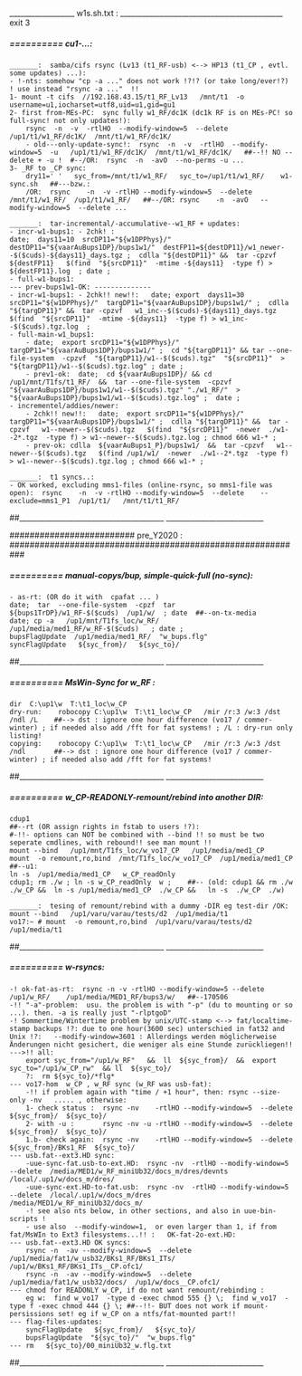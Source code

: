 __________________  w1s.sh.txt : _____________________________________________
exit 3


#####  ==========  cu1-...:

    _______:  samba/cifs rsync (Lv13 (t1_RF-usb) <--> HP13 (t1_CP , evtl. some updates) ...):
    - !-nts: somehow "cp -a ..." does not work !?!? (or take long/ever!?) ! use instead "rsync -a ..."  !!
    1- mount -t cifs  //192.168.43.15/t1_RF_Lv13   /mnt/t1  -o  username=u1,iocharset=utf8,uid=u1,gid=gu1
    2- first from-MEs-PC:  sync fully w1_RF/dc1K (dc1k RF is on MEs-PC! so full-sync! not only updates!):
        rsync  -n  -v  -rtlHO  --modify-window=5  --delete  /up1/t1/w1_RF/dc1K/  /mnt/t1/w1_RF/dc1K/
        - old---only-update-sync!:  rsync  -n  -v  -rtlHO  --modify-window=5  -u   /up1/t1/w1_RF/dc1K/  /mnt/t1/w1_RF/dc1K/   ##--!! NO --delete + -u !  #--/OR:  rsync  -n  -avO  --no-perms -u ...
    3- _RF to _CP sync:  
        dry11=' '   syc_from=/mnt/t1/w1_RF/   syc_to=/up1/t1/w1_RF/    w1-sync.sh   ##---bzw.:
        /OR:  rsync    -n  -v -rtlHO --modify-window=5  --delete      /mnt/t1/w1_RF/  /up1/t1/w1_RF/   ##--/OR: rsync    -n  -avO   --modify-window=5  --delete ...

	_______:  tar-incremental/-accumulative--w1_RF + updates:
    - incr-w1-bups1: - 2chk! :
    date;  days11=10  srcDP11="${w1DPPhys}/"  destDP11="${vaarAuBups1DP}/bups1w1/"  destFP11=${destDP11}/w1_newer--$($cuds)-${days11}_days.tgz ;  cdlla "${destDP11}" &&  tar -cpzvf   ${destFP11}   $(find  "${srcDP11}"  -mtime -${days11}  -type f) >  ${destFP11}.log  ; date ;
    - full-w1-bups1:  
    --- prev-bups1w1-OK: --------------
    - incr-w1-bups1: - 2chk!! new!!:   date; export  days11=30  srcDP11="${w1DPPhys}/"  targDP11="${vaarAuBups1DP}/bups1w1/" ;  cdlla "${targDP11}" &&  tar -cpzvf   w1_inc--$($cuds)-${days11}_days.tgz   $(find  "${srcDP11}"  -mtime -${days11}  -type f) > w1_inc--$($cuds).tgz.log  ;
	- full-main-w1_bups1:
        - date;  export srcDP11="${w1DPPhys}/"  targDP11="${vaarAuBups1DP}/bups1w1/" ;  cd "${targDP11}" && tar --one-file-system  -cpzvf  "${targDP11}/w1--$($cuds).tgz"  "${srcDP11}"  >  "${targDP11}/w1--$($cuds).tgz.log" ; date ;
        - prev1-ok:  date;  cd ${vaarAuBups1DP}/ && cd /up1/mnt/T1fs/t1_RF/  &&  tar --one-file-system  -cpzvf "${vaarAuBups1DP}/bups1w1/w1--$($cuds).tgz" "./w1_RF/"  >  "${vaarAuBups1DP}/bups1w1/w1--$($cuds).tgz.log" ;  date ;
	- incrementel/addies/newer:
        - 2chk!! new!!:   date;  export srcDP11="${w1DPPhys}/"  targDP11="${vaarAuBups1DP}/bups1w1/" ;  cdlla "${targDP11}" &&  tar -cpzvf   w1--newer--$($cuds).tgz   $(find  "${srcDP11}"  -newer  ./w1--2*.tgz  -type f) > w1--newer--$($cuds).tgz.log ; chmod 666 w1-* ;
        - prev-ok: cdlla  ${vaarAuBups1_P}/bups1w1/  &&  tar -cpzvf   w1--newer--$($cuds).tgz   $(find /up1/w1/  -newer  ./w1--2*.tgz  -type f) > w1--newer--$($cuds).tgz.log ; chmod 666 w1-* ;

    _______:  t1 syncs..:
    - OK worked, excluding mms1-files (online-rsync, so mms1-file was open):  rsync    -n  -v -rtlHO --modify-window=5  --delete    --exclude=mms1_P1  /up1/t1/   /mnt/t1/t1_RF/
##________________________________________  ___________________________


######################### pre_Y2020 : ###########################################################
#####  ==========  manual-copys/bup, simple-quick-full (no-sync):
	- as-rt: (OR do it with  cpafat ... )
	date;  tar  --one-file-system  -cpzf  tar   ${bups1TrDP}/w1_RF-$($cuds)  /up1/w/  ; date  ##--on-tx-media
	date; cp -a   /up1/mnt/T1fs_loc/w_RF/   /up1/media/med1_RF/w_RF-$($cuds)   ; date ;
	bupsFlagUpdate  /up1/media/med1_RF/  "w_bups.flg"
	syncFlagUpdate   ${syc_from}/   ${syc_to}/
##________________________________________  ___________________________


#####  ==========  MsWin-Sync for w_RF :
	dir  C:\up1\w  T:\t1_loc\w_CP
	dry-run:	robocopy C:\up1\w  T:\t1_loc\w_CP   /mir /r:3 /w:3 /dst  /ndl /L    ##--> dst : ignore one hour difference (vo17 / commer-winter) ; if needed also add /fft for fat systems! ; /L : dry-run only listing!
	copying:	robocopy C:\up1\w  T:\t1_loc\w_CP   /mir /r:3 /w:3 /dst  /ndl       ##--> dst : ignore one hour difference (vo17 / commer-winter) ; if needed also add /fft for fat systems!
##________________________________________  ___________________________


#####  ==========  w_CP-READONLY-remount/rebind into another DIR:
	cdup1
	##--rt (OR assign rights in fstab to users !?):
	#-!!- options can NOT be combined with --bind !! so must be two seperate cmdlines, with rebound!! see man mount !!
	mount --bind   /up1/mnt/T1fs_loc/w_vo17_CP   /up1/media/med1_CP
	mount  -o remount,ro,bind  /mnt/T1fs_loc/w_vo17_CP  /up1/media/med1_CP
	##--u1:
	ln -s  /up1/media/med1_CP   w_CP_readOnly
	cdup1; rm ./w ; ln -s w_CP_readOnly  w ;    ##-- (old: cdup1 && rm ./w  ./w_CP &&  ln -s /up1/media/med1_CP  ./w_CP &&   ln -s  ./w_CP  ./w)

	_______:  tesing of remount/rebind with a dummy -DIR eg test-dir /OK:
	mount --bind   /up1/varu/varau/tests/d2  /up1/media/t1
	vo17:~ # mount  -o remount,ro,bind  /up1/varu/varau/tests/d2  /up1/media/t1
##________________________________________  ___________________________


#####  ==========  w-rsyncs:
	-! ok-fat-as-rt:  rsync -n -v -rtlHO --modify-window=5 --delete  /up1/w_RF/    /up1/media/MED1_RF/bups3/w/   ##--170506
	-!! "-a"-problem:  usu. the problem is with "-p" (du to mounting or so ...). then. -a is really just "-rlptgoD"
	-! Sommertime/Wintertime problem by unix/UTC-stamp <--> fat/localtime-stamp backups !?: due to one hour(3600 sec) unterschied in fat32 and Unix !?:   --modify-window=3601 : Allerdings werden möglicherweise Änderungen nicht gesichert, die weniger als eine Stunde zurückliegen!!
	--->!! all:
		export syc_from="/up1/w_RF"   &&  ll  ${syc_from}/  &&  export syc_to="/up1/w_CP_rw"  && ll  ${syc_to}/
		?:  rm ${syc_to}/*flg*
	--- vo17-hom  w_CP , w_RF sync (w_RF was usb-fat):
		-!! if problem again with "time / +1 hour", then: rsync --size-only -nv   ..... , otherwise:
		1- check status :  rsync -nv    -rtlHO --modify-window=5  --delete  ${syc_from}/  ${syc_to}/
		2- with -u :       rsync -nv -u -rtlHO --modify-window=5  --delete  ${syc_from}/  ${syc_to}/
		1.b- check again:  rsync -nv    -rtlHO --modify-window=5  --delete  ${syc_from}/BKs1_RF  ${syc_to}/
	--- usb.fat--ext3.HD sync:
		-uue-sync-fat.usb-to-ext.HD:  rsync -nv  -rtlHO --modify-window=5  --delete  /media/MED1/w_RF_miniUb32/docs_m/dres/devnts  /local/.up1/w/docs_m/dres/
		-uue-sync-ext.HD-to-fat.usb:  rsync -nv  -rtlHO --modify-window=5  --delete  /local/.up1/w/docs_m/dres   /media/MED1/w_RF_miniUb32/docs_m/
		-! see also nts below, in other sections, and also in uue-bin-scripts !
		- use also  --modify-window=1,  or even larger than 1, if from fat/MsWIn to Ext3 filesystems...!! :   OK-fat-2o-ext.HD:
	--- usb.fat--ext3.HD OK syncs:
		rsync -n  -av --modify-window=5  --delete /up1/media/fat1/w_usb32/BKs1_RF/BKs1_ITs/  /up1/w/BKs1_RF/BKs1_ITs__CP.ofc1/
		rsync -n  -av --modify-window=5  --delete /up1/media/fat1/w_usb32/docs/  /up1/w/docs__CP.ofc1/
	--- chmod for READONLY w_CP, if do not want remount/rebinding :
		eg w:  find w_vo17  -type d -exec chmod 555 {} \;  find w_vo17  -type f -exec chmod 444 {} \; ##--!!- BUT does not work if mount-persissions set! eg if w_CP on a ntfs/fat-mounted part!!
	--- flag-files-updates:
		syncFlagUpdate   ${syc_from}/   ${syc_to}/
		bupsFlagUpdate  "${syc_to}/"  "w_bups.flg"
	--- rm   ${syc_to}/00_miniUb32_w.flg.txt
##________________________________________  ___________________________

